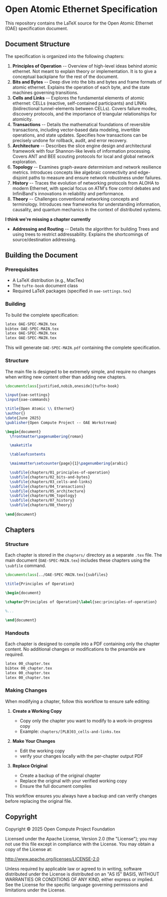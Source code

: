 # Open Atomic Ethernet Specification

This repository contains the LaTeX source for the Open Atomic Ethernet (OAE) specification document.

## Document Structure

The specification is organized into the following chapters:

1. **Principles of Operation** -- Overview of high-level ideas behind atomic ethernet. Not meant to explain theory or implementation. It is to give a conceptual backplane for the rest of the document.
2. **Bits and Bytes** -- Deep dive into the bits and bytes and frame formats of atomic ethernet. Explains the operation of each byte, and the state machines governing transitions.
3. **Cells and Links** -- Explores the fundamental elements of atomic ethernet: CELLs (reactive, self-contained participants) and LINKs (bidirectional tunnel-elements between CELLs). Covers failure modes, discovery protocols, and the importance of triangular relationships for atomicity.
5. **Transactions** -- Details the mathematical foundations of reversible transactions, including vector-based data modeling, invertible operations, and state updates. Specifies how transactions can be precisely undone for rollback, audit, and error recovery.
6. **Architecture** -- Describes the slice engine design and architectural framework with four Shannon-like levels of information processing. Covers ANT and BEE scouting protocols for local and global network exploration.
7. **Topology** -- Examines graph-aware determinism and network resilience metrics. Introduces concepts like algebraic connectivity and edge-disjoint paths to measure and ensure network robustness under failures.
8. **History** -- Traces the evolution of networking protocols from ALOHA to modern Ethernet, with special focus on ATM's flow control debates and InfiniBand's innovations in reliability and performance.
9. **Theory** -- Challenges conventional networking concepts and terminology. Introduces new frameworks for understanding information, causality, and quantum mechanics in the context of distributed systems.


**I think we're missing a chapter currently**
- **Addressing and Routing** -- Details the algorithm for building Trees and using trees to restrict addressability. Explains the shortcomings of source/destination addressing.

## Building the Document

### Prerequisites

- A LaTeX distribution (e.g., MacTex)
- The `tufte-book` document class
- Required LaTeX packages (specified in `oae-settings.tex`)

### Building

To build the complete specification:

```bash
latex OAE-SPEC-MAIN.tex
bibtex OAE-SPEC-MAIN.tex
latex OAE-SPEC-MAIN.tex
latex OAE-SPEC-MAIN.tex
```

This will generate `OAE-SPEC-MAIN.pdf` containing the complete specification.

### Structure

The main file is designed to be extremely simple, and require no changes
when writing new content other than adding new chapters.

```tex
\documentclass[justified,nobib,oneside]{tufte-book}

\input{oae-settings}
\input{oae-commands}

\title{Open Atomic \\ Ethernet}
\author{}
\date{June 2025}
\publisher{Open Compute Project -- OAE Workstream}

\begin{document}
  \frontmatter\pagenumbering{roman}

  \maketitle

  \tableofcontents

  \mainmatter\setcounter{page}{1}\pagenumbering{arabic}

  \subfile{chapters/01_principles-of-operation}
  \subfile{chapters/02_bits-and-bytes}
  \subfile{chapters/03_cells-and-links}
  \subfile{chapters/04_transactions}
  \subfile{chapters/05_architecture}
  \subfile{chapters/06_topology}
  \subfile{chapters/07_history}
  \subfile{chapters/08_theory}
  
\end{document}

```


## Chapters

### Structure

Each chapter is stored in the `chapters/` directory as a separate `.tex` file. The main document (`OAE-SPEC-MAIN.tex`) includes these chapters using the `\subfile` command.

```tex
\documentclass[../OAE-SPEC-MAIN.tex]{subfiles}

\title{Principles of Operation}

\begin{document}

\chapter{Principles of Operation}\label{sec:principles-of-operation}

%...

\end{document}
```

### Handouts

Each chapter is designed to compile into a PDF containing only the chapter content. No additional
changes or modifications to the preamble are required.

```bash
latex 00_chapter.tex
bibtex 00_chapter.tex
latex 00_chapter.tex
latex 00_chapter.tex
```

### Making Changes

When modifying a chapter, follow this workflow to ensure safe editing:

1. **Create a Working Copy**
   - Copy only the chapter you want to modify to a work-in-progress copy
   - Example: `chapters/[PLB]03_cells-and-links.tex`

2. **Make Your Changes**
   - Edit the working copy
   - verify your changes locally with the per-chapter output PDF

3. **Replace Original**
   - Create a backup of the original chapter
   - Replace the original with your verified working copy
   - Ensure the full document compiles

This workflow ensures you always have a backup and can verify changes before replacing the original file.

## Copyright

Copyright © 2025 Open Compute Project Foundation

Licensed under the Apache License, Version 2.0 (the "License"); you may not use this file except in compliance with the License. You may obtain a copy of the License at:

http://www.apache.org/licenses/LICENSE-2.0

Unless required by applicable law or agreed to in writing, software distributed under the License is distributed on an "AS IS" BASIS, WITHOUT WARRANTIES OR CONDITIONS OF ANY KIND, either express or implied. See the License for the specific language governing permissions and limitations under the License.
